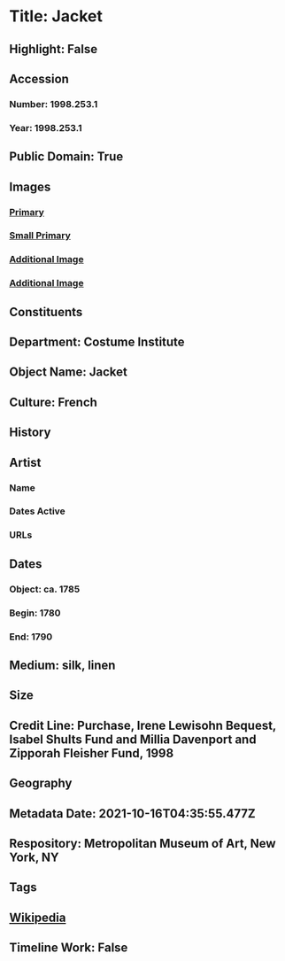 # Title: Jacket
## Highlight: False
## Accession
### Number: 1998.253.1
### Year: 1998.253.1
## Public Domain: True
## Images
### [Primary](https://images.metmuseum.org/CRDImages/ci/original/DT4313.jpg)
### [Small Primary](https://images.metmuseum.org/CRDImages/ci/web-large/DT4313.jpg)
### [Additional Image](https://images.metmuseum.org/CRDImages/ci/original/ci1998.253.1.R.jpg)
### [Additional Image](https://images.metmuseum.org/CRDImages/ci/original/DT4314.jpg)
## Constituents
## Department: Costume Institute
## Object Name: Jacket
## Culture: French
## History
## Artist
### Name
### Dates Active
### URLs
## Dates
### Object: ca. 1785
### Begin: 1780
### End: 1790
## Medium: silk, linen
## Size
## Credit Line: Purchase, Irene Lewisohn Bequest, Isabel Shults Fund and Millia Davenport and Zipporah Fleisher Fund, 1998
## Geography
## Metadata Date: 2021-10-16T04:35:55.477Z
## Respository: Metropolitan Museum of Art, New York, NY
## Tags
## [Wikipedia](https://www.wikidata.org/wiki/Q29383396)
## Timeline Work: False
